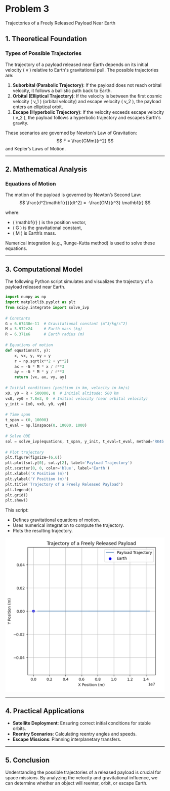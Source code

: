 # Problem 3

Trajectories of a Freely Released Payload Near Earth

## 1. Theoretical Foundation

### Types of Possible Trajectories
The trajectory of a payload released near Earth depends on its initial velocity \( v \) relative to Earth's gravitational pull. The possible trajectories are:

1. **Suborbital (Parabolic Trajectory)**: If the payload does not reach orbital velocity, it follows a ballistic path back to Earth.
2. **Orbital (Elliptical Trajectory)**: If the velocity is between the first cosmic velocity \( v_1 \) (orbital velocity) and escape velocity \( v_2 \), the payload enters an elliptical orbit.
3. **Escape (Hyperbolic Trajectory)**: If the velocity exceeds escape velocity \( v_2 \), the payload follows a hyperbolic trajectory and escapes Earth's gravity.

These scenarios are governed by Newton's Law of Gravitation:
$$
F = \frac{GMm}{r^2}
$$
and Kepler’s Laws of Motion.

---

## 2. Mathematical Analysis

### Equations of Motion
The motion of the payload is governed by Newton’s Second Law:
$$
\frac{d^2\mathbf{r}}{dt^2} = -\frac{GM}{r^3} \mathbf{r}
$$

where:
- \( \mathbf{r} \) is the position vector,
- \( G \) is the gravitational constant,
- \( M \) is Earth’s mass.

Numerical integration (e.g., Runge-Kutta method) is used to solve these equations.

---

## 3. Computational Model
The following Python script simulates and visualizes the trajectory of a payload released near Earth.

```python
import numpy as np
import matplotlib.pyplot as plt
from scipy.integrate import solve_ivp

# Constants
G = 6.67430e-11  # Gravitational constant (m^3/kg/s^2)
M = 5.972e24     # Earth mass (kg)
R = 6.371e6      # Earth radius (m)

# Equations of motion
def equations(t, y):
    x, vx, y, vy = y
    r = np.sqrt(x**2 + y**2)
    ax = -G * M * x / r**3
    ay = -G * M * y / r**3
    return [vx, ax, vy, ay]

# Initial conditions (position in km, velocity in km/s)
x0, y0 = R + 500000, 0  # Initial altitude: 500 km
vx0, vy0 = 7.8e3, 0  # Initial velocity (near orbital velocity)
y_init = [x0, vx0, y0, vy0]

# Time span
t_span = (0, 10000)
t_eval = np.linspace(0, 10000, 1000)

# Solve ODE
sol = solve_ivp(equations, t_span, y_init, t_eval=t_eval, method='RK45')

# Plot trajectory
plt.figure(figsize=(6,6))
plt.plot(sol.y[0], sol.y[2], label='Payload Trajectory')
plt.scatter(0, 0, color='blue', label='Earth')
plt.xlabel('X Position (m)')
plt.ylabel('Y Position (m)')
plt.title('Trajectory of a Freely Released Payload')
plt.legend()
plt.grid()
plt.show()
```

This script:
- Defines gravitational equations of motion.
- Uses numerical integration to compute the trajectory.
- Plots the resulting trajectory.

![Trajectory of a Freely Released Payload](assets/problem3.png)

---

## 4. Practical Applications

- **Satellite Deployment**: Ensuring correct initial conditions for stable orbits.
- **Reentry Scenarios**: Calculating reentry angles and speeds.
- **Escape Missions**: Planning interplanetary transfers.

---

## 5. Conclusion
Understanding the possible trajectories of a released payload is crucial for space missions. By analyzing the velocity and gravitational influence, we can determine whether an object will reenter, orbit, or escape Earth.